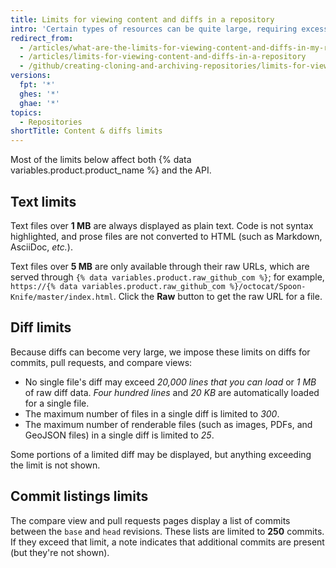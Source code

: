 ```yaml
---
title: Limits for viewing content and diffs in a repository
intro: 'Certain types of resources can be quite large, requiring excessive processing on {% data variables.product.product_name %}. Because of this, limits are set to ensure requests complete in a reasonable amount of time.'
redirect_from:
  - /articles/what-are-the-limits-for-viewing-content-and-diffs-in-my-repository/
  - /articles/limits-for-viewing-content-and-diffs-in-a-repository
  - /github/creating-cloning-and-archiving-repositories/limits-for-viewing-content-and-diffs-in-a-repository
versions:
  fpt: '*'
  ghes: '*'
  ghae: '*'
topics:
  - Repositories
shortTitle: Content & diffs limits
---
```

Most of the limits below affect both {% data variables.product.product_name %} and the API.

## Text limits

Text files over **1 MB** are always displayed as plain text. Code is not syntax highlighted, and prose files are not converted to HTML (such as Markdown, AsciiDoc, *etc.*).

Text files over **5 MB** are only available through their raw URLs, which are served through `{% data variables.product.raw_github_com %}`; for example, `https://{% data variables.product.raw_github_com %}/octocat/Spoon-Knife/master/index.html`. Click the **Raw** button to get the raw URL for a file.

## Diff limits

Because diffs can become very large, we impose these limits on diffs for commits, pull requests, and compare views:

- No single file's diff may exceed *20,000 lines that you can load* or *1 MB* of raw diff data. *Four hundred lines* and *20 KB* are automatically loaded for a single file.
- The maximum number of files in a single diff is limited to *300*.
- The maximum number of renderable files (such as images, PDFs, and GeoJSON files) in a single diff is limited to *25*.

Some portions of a limited diff may be displayed, but anything exceeding the limit is not shown.

## Commit listings limits

The compare view and pull requests pages display a list of commits between the `base` and `head` revisions. These lists are limited to **250** commits. If they exceed that limit, a note indicates that additional commits are present (but they're not shown).

